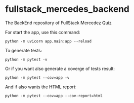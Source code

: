 # fullstack_mercedes_backend
The BackEnd repository of FullStack Mercedez Quiz 

For start the app, use this command:
```
python -m uvicorn app.main:app --reload
```

To generate tests:
```
python -m pytest -v
```

Or if you want also generate a coverge of tests result:
```
python -m pytest --cov=app -v
```

And if also wants the HTML report:
```
python -m pytest --cov=app --cov-report=html
```